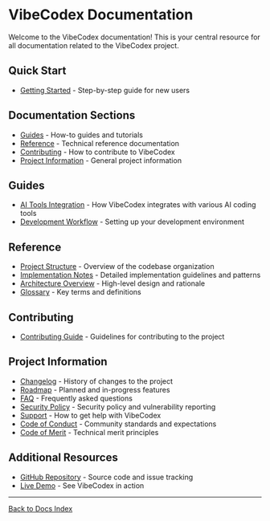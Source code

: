 # VibeCodex Documentation

Welcome to the VibeCodex documentation! This is your central resource for all documentation related to the VibeCodex project.

## Quick Start

- [Getting Started](/docs/getting-started) - Step-by-step guide for new users

## Documentation Sections

- [Guides](#guides) - How-to guides and tutorials
- [Reference](#reference) - Technical reference documentation
- [Contributing](#contributing) - How to contribute to VibeCodex
- [Project Information](#project-information) - General project information

## Guides

- [AI Tools Integration](/docs/guides/ai-tools-integration) - How VibeCodex integrates with various AI coding tools
- [Development Workflow](/docs/guides/development-workflow) - Setting up your development environment

## Reference

- [Project Structure](/docs/reference/project-structure) - Overview of the codebase organization
- [Implementation Notes](/docs/reference/implementation-notes) - Detailed implementation guidelines and patterns
- [Architecture Overview](/docs/architecture-overview) - High-level design and rationale
- [Glossary](/docs/glossary) - Key terms and definitions

## Contributing

- [Contributing Guide](/docs/CONTRIBUTING) - Guidelines for contributing to the project

## Project Information

- [Changelog](/docs/CHANGELOG) - History of changes to the project
- [Roadmap](/docs/roadmap) - Planned and in-progress features
- [FAQ](/docs/faq) - Frequently asked questions
- [Security Policy](/SECURITY) - Security policy and vulnerability reporting
- [Support](/SUPPORT) - How to get help with VibeCodex
- [Code of Conduct](/CODE_OF_CONDUCT) - Community standards and expectations
- [Code of Merit](/CODE_OF_MERIT) - Technical merit principles

## Additional Resources

- [GitHub Repository](https://github.com/jalcantarab/v0-vibecodex) - Source code and issue tracking
- [Live Demo](https://vibecodex.dev) - See VibeCodex in action

---

[Back to Docs Index](/docs)
